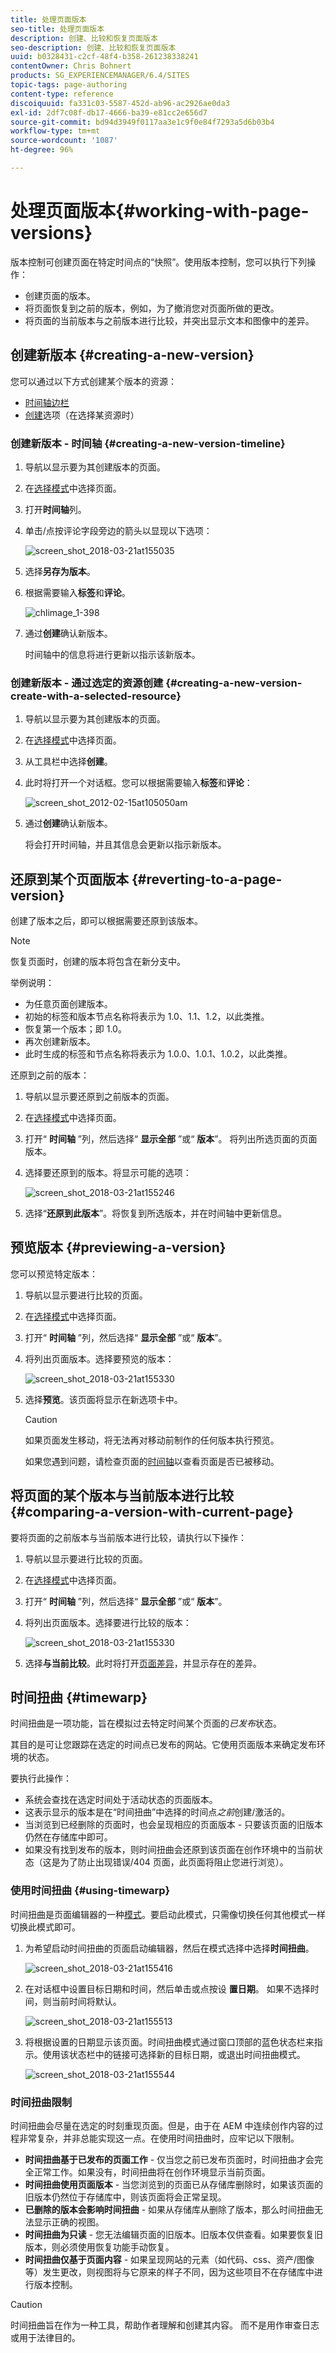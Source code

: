 ```yaml
---
title: 处理页面版本
seo-title: 处理页面版本
description: 创建、比较和恢复页面版本
seo-description: 创建、比较和恢复页面版本
uuid: b0328431-c2cf-48f4-b358-261238338241
contentOwner: Chris Bohnert
products: SG_EXPERIENCEMANAGER/6.4/SITES
topic-tags: page-authoring
content-type: reference
discoiquuid: fa331c03-5587-452d-ab96-ac2926ae0da3
exl-id: 2df7c08f-db17-4666-ba39-e81cc2e656d7
source-git-commit: bd94d3949f0117aa3e1c9f0e84f7293a5d6b03b4
workflow-type: tm+mt
source-wordcount: '1087'
ht-degree: 96%

---
```


# 处理页面版本{#working-with-page-versions}

版本控制可创建页面在特定时间点的“快照”。使用版本控制，您可以执行下列操作：

* 创建页面的版本。
* 将页面恢复到之前的版本，例如，为了撤消您对页面所做的更改。
* 将页面的当前版本与之前版本进行比较，并突出显示文本和图像中的差异。

## 创建新版本  {#creating-a-new-version}

您可以通过以下方式创建某个版本的资源：

* [时间轴边栏](#creating-a-new-version-timeline)
* [创建](#creating-a-new-version-create-with-a-selected-resource)选项（在选择某资源时）

### 创建新版本 - 时间轴 {#creating-a-new-version-timeline}

1. 导航以显示要为其创建版本的页面。
1. 在[选择模式](/help/sites-authoring/basic-handling.md#viewing-and-selecting-resources)中选择页面。
1. 打开&#x200B;**时间轴**&#x200B;列。
1. 单击/点按评论字段旁边的箭头以显现以下选项：

   ![screen_shot_2018-03-21at155035](assets/screen_shot_2018-03-21at155035.png)

1. 选择&#x200B;**另存为版本**。
1. 根据需要输入&#x200B;**标签**&#x200B;和&#x200B;**评论**。

   ![chlimage_1-398](assets/chlimage_1-398.png)

1. 通过&#x200B;**创建**&#x200B;确认新版本。

   时间轴中的信息将进行更新以指示该新版本。

### 创建新版本 - 通过选定的资源创建 {#creating-a-new-version-create-with-a-selected-resource}

1. 导航以显示要为其创建版本的页面。
1. 在[选择模式](/help/sites-authoring/basic-handling.md#viewing-and-selecting-resources)中选择页面。
1. 从工具栏中选择&#x200B;**创建**。
1. 此时将打开一个对话框。您可以根据需要输入&#x200B;**标签**&#x200B;和&#x200B;**评论**：

   ![screen_shot_2012-02-15at105050am](assets/screen_shot_2012-02-15at105050am.png)

1. 通过&#x200B;**创建**&#x200B;确认新版本。

   将会打开时间轴，并且其信息会更新以指示新版本。

## 还原到某个页面版本 {#reverting-to-a-page-version}

创建了版本之后，即可以根据需要还原到该版本。

>[!NOTE]
>
>恢复页面时，创建的版本将包含在新分支中。
>
>举例说明：
>
>* 为任意页面创建版本。
>* 初始的标签和版本节点名称将表示为 1.0、1.1、1.2，以此类推。
>* 恢复第一个版本；即 1.0。
>* 再次创建新版本。
>* 此时生成的标签和节点名称将表示为 1.0.0、1.0.1、1.0.2，以此类推。

>



还原到之前的版本：

1. 导航以显示要还原到之前版本的页面。
1. 在[选择模式](/help/sites-authoring/basic-handling.md#viewing-and-selecting-resources)中选择页面。
1. 打开“ **时间轴** ”列，然后选择“ **显示全部** ”或“ **版本**”。 将列出所选页面的页面版本。
1. 选择要还原到的版本。将显示可能的选项：

   ![screen_shot_2018-03-21at155246](assets/screen_shot_2018-03-21at155246.png)

1. 选择“**还原到此版本**”。将恢复到所选版本，并在时间轴中更新信息。

## 预览版本  {#previewing-a-version}

您可以预览特定版本：

1. 导航以显示要进行比较的页面。
1. 在[选择模式](/help/sites-authoring/basic-handling.md#viewing-and-selecting-resources)中选择页面。
1. 打开“ **时间轴** ”列，然后选择“ **显示全部** ”或“ **版本**”。
1. 将列出页面版本。选择要预览的版本：

   ![screen_shot_2018-03-21at155330](assets/screen_shot_2018-03-21at155330.png)

1. 选择&#x200B;**预览**。该页面将显示在新选项卡中。

   >[!CAUTION]
   >
   >如果页面发生移动，将无法再对移动前制作的任何版本执行预览。
   >
   >如果您遇到问题，请检查页面的[时间轴](/help/sites-authoring/basic-handling.md#timeline)以查看页面是否已被移动。

## 将页面的某个版本与当前版本进行比较 {#comparing-a-version-with-current-page}

要将页面的之前版本与当前版本进行比较，请执行以下操作：

1. 导航以显示要进行比较的页面。
1. 在[选择模式](/help/sites-authoring/basic-handling.md#viewing-and-selecting-resources)中选择页面。
1. 打开“ **时间轴** ”列，然后选择“ **显示全部** ”或“ **版本**”。
1. 将列出页面版本。选择要进行比较的版本：

   ![screen_shot_2018-03-21at155330](assets/screen_shot_2018-03-21at155330.png)

1. 选择&#x200B;**与当前比较**。此时将打开[页面差异](/help/sites-authoring/page-diff.md)，并显示存在的差异。

## 时间扭曲 {#timewarp}

时间扭曲是一项功能，旨在模拟过去特定时间某个页面的&#x200B;*已发布*&#x200B;状态。

其目的是可让您跟踪在选定的时间点已发布的网站。它使用页面版本来确定发布环境的状态。

要执行此操作：

* 系统会查找在选定时间处于活动状态的页面版本。
* 这表示显示的版本是在“时间扭曲”中选择的时间点&#x200B;*之前*&#x200B;创建/激活的。
* 当浏览到已经删除的页面时，也会呈现相应的页面版本 - 只要该页面的旧版本仍然在存储库中即可。
* 如果没有找到发布的版本，则时间扭曲会还原到该页面在创作环境中的当前状态（这是为了防止出现错误/404 页面，此页面将阻止您进行浏览）。

### 使用时间扭曲 {#using-timewarp}

时间扭曲是页面编辑器的一种[模式](/help/sites-authoring/author-environment-tools.md#page-modes)。要启动此模式，只需像切换任何其他模式一样切换此模式即可。

1. 为希望启动时间扭曲的页面启动编辑器，然后在模式选择中选择&#x200B;**时间扭曲**。

   ![screen_shot_2018-03-21at155416](assets/screen_shot_2018-03-21at155416.png)

1. 在对话框中设置目标日期和时间，然后单击或点按设 **置日期**。 如果不选择时间，则当前时间将默认。

   ![screen_shot_2018-03-21at155513](assets/screen_shot_2018-03-21at155513.png)

1. 将根据设置的日期显示该页面。时间扭曲模式通过窗口顶部的蓝色状态栏来指示。使用该状态栏中的链接可选择新的目标日期，或退出时间扭曲模式。

   ![screen_shot_2018-03-21at155544](assets/screen_shot_2018-03-21at155544.png)

### 时间扭曲限制

时间扭曲会尽量在选定的时刻重现页面。但是，由于在 AEM 中连续创作内容的过程非常复杂，并非总能实现这一点。在使用时间扭曲时，应牢记以下限制。

* **时间扭曲基于已发布的页面工作** - 仅当您之前已发布页面时，时间扭曲才会完全正常工作。如果没有，时间扭曲将在创作环境显示当前页面。
* **时间扭曲使用页面版本** - 当您浏览到的页面已从存储库删除时，如果该页面的旧版本仍然位于存储库中，则该页面将会正常呈现。
* **已删除的版本会影响时间扭曲** - 如果从存储库从删除了版本，那么时间扭曲无法显示正确的视图。
* **时间扭曲为只读** - 您无法编辑页面的旧版本。旧版本仅供查看。如果要恢复旧版本，则必须使用恢复功能手动恢复。
* **时间扭曲仅基于页面内容** - 如果呈现网站的元素（如代码、css、资产/图像等）发生更改，则视图将与它原来的样子不同，因为这些项目不在存储库中进行版本控制。

>[!CAUTION]
>
>时间扭曲旨在作为一种工具，帮助作者理解和创建其内容。 而不是用作审查日志或用于法律目的。
